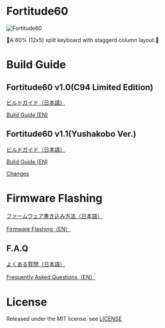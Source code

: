 # Fortitude60

![Fortitude60](https://i.imgur.com/Tbznwgg.jpg)

👊A 60% (12x5) split keyboard with staggerd column layout.👊

# Build Guide

## Fortitude60 v1.0(C94 Limited Edition)
[ビルドガイド（日本語）](Documents/buildguide_jp_v1.0.md)

[Build Guide (EN)](Documents/buildguide_en_v1.0.md)

## Fortitude60 v1.1(Yushakobo Ver.)
[ビルドガイド（日本語）](Documents/buildguide_jp_v1.1.md)

[Build Guide (EN)](Documents/buildguide_en_v1.1.md)

[Changes](https://github.com/Pekaso/fortitude60/issues/9)

# Firmware Flashing
[ファームウェア書き込み方法（日本語）](Documents/firmware_flashing-jp_new.md)

[Firmware Flashing（EN）](Documents/firmware_flashing-en_new.md)

## F.A.Q
[よくある質問（日本語）](Documents/faq_jp.md)

[Frequently Asked Questions（EN）](Documents/faq_en.md)

# License

Released under the MIT license. see [LICENSE](https://github.com/Pekaso/fortitude60/blob/master/LICENSE)
